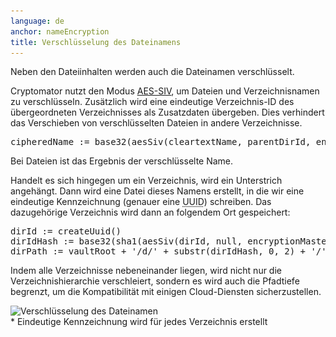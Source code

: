 ```yaml
---
language: de
anchor: nameEncryption
title: Verschlüsselung des Dateinamens
---
```

<p class="lead">Neben den Dateiinhalten werden auch die Dateinamen verschlüsselt.</p>

Cryptomator nutzt den Modus <a href="http://tools.ietf.org/html/rfc5297" target="_blank">AES-SIV</a>, um Dateien und Verzeichnisnamen zu verschlüsseln. Zusätzlich wird eine eindeutige Verzeichnis-ID des übergeordneten Verzeichnisses als Zusatzdaten übergeben. Dies verhindert das Verschieben von verschlüsselten Dateien in andere Verzeichnisse.

<pre>
cipheredName := base32(aesSiv(cleartextName, parentDirId, encryptionMasterKey, macMasterKey))
</pre>

Bei Dateien ist das Ergebnis der verschlüsselte Name.

Handelt es sich hingegen um ein Verzeichnis, wird ein Unterstrich angehängt. Dann wird eine Datei dieses Namens erstellt, in die wir eine eindeutige Kennzeichnung (genauer eine <abbr title="Universally unique identifier" class="initialism">UUID</abbr>) schreiben. Das dazugehörige Verzeichnis wird dann an folgendem Ort gespeichert:

<pre>
dirId := createUuid()
dirIdHash := base32(sha1(aesSiv(dirId, null, encryptionMasterKey, macMasterKey)))
dirPath := vaultRoot + &apos;/d/&apos; + substr(dirIdHash, 0, 2) + &apos;/&apos; + substr(dirIdHash, 2, 30)
</pre>

Indem alle Verzeichnisse nebeneinander liegen, wird nicht nur die Verzeichnishierarchie verschleiert, sondern es wird auch die Pfadtiefe begrenzt, um die Kompatibilität mit einigen Cloud-Diensten sicherzustellen.

<img src="/img/architecture/filename-encryption.png" srcset="/img/architecture/filename-encryption.png 1x, /img/architecture/filename-encryption@2x.png 2x" alt="Verschlüsselung des Dateinamen" />
<figcaption>* Eindeutige Kennzeichnung wird für jedes Verzeichnis erstellt</figcaption>
